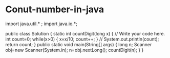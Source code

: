 # Conut-number-in-java
import java.util.* ;
import java.io.*; 

public class Solution {
    static int countDigit(long x) {
        // Write your code here.
        int count=0;
        while(x>0)
        {
            x=x/10;
            count++;
        }
      //  System.out.println(count);
        return count;
    }
    public static void main(String[] args)
    {
        long n;
        Scanner obj=new Scanner(System.in);
        n=obj.nextLong();
        countDigit(n);
    }
}
